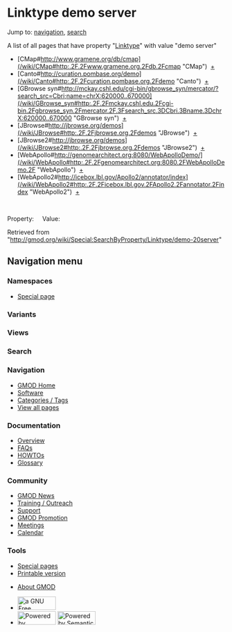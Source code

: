 <div id="mw-page-base" class="noprint">

</div>

<div id="mw-head-base" class="noprint">

</div>

<div id="content" class="mw-body" role="main">

<span id="top"></span>

<div id="mw-js-message" style="display:none;">

</div>



# <span dir="auto">Linktype demo server</span>

<div id="bodyContent">

<div id="contentSub">

</div>

<div id="jump-to-nav" class="mw-jump">

Jump to: [navigation](#mw-navigation), [search](#p-search)

</div>

<div id="mw-content-text">

A list of all pages that have property
"[Linktype](/wiki/Property:Linktype "Property:Linktype")" with value
"demo server"  

- [CMap#http://www.gramene.org/db/cmap](/wiki/CMap#http:.2F.2Fwww.gramene.org.2Fdb.2Fcmap "CMap")  <span class="smwbrowse">[+](/wiki/Special:Browse/CMap-23http:-2F-2Fwww.gramene.org-2Fdb-2Fcmap "Special:Browse/CMap-23http:-2F-2Fwww.gramene.org-2Fdb-2Fcmap")</span>
- [Canto#http://curation.pombase.org/demo](/wiki/Canto#http:.2F.2Fcuration.pombase.org.2Fdemo "Canto")  <span class="smwbrowse">[+](/wiki/Special:Browse/Canto-23http:-2F-2Fcuration.pombase.org-2Fdemo "Special:Browse/Canto-23http:-2F-2Fcuration.pombase.org-2Fdemo")</span>
- [GBrowse
  syn#http://mckay.cshl.edu/cgi-bin/gbrowse_syn/mercator/?search_src=Cbri;name=chrX:620000..670000](/wiki/GBrowse_syn#http:.2F.2Fmckay.cshl.edu.2Fcgi-bin.2Fgbrowse_syn.2Fmercator.2F.3Fsearch_src.3DCbri.3Bname.3DchrX:620000..670000 "GBrowse syn")  <span class="smwbrowse">[+](/wiki/Special:Browse/GBrowse-20syn-23http:-2F-2Fmckay.cshl.edu-2Fcgi-2Dbin-2Fgbrowse_syn-2Fmercator-2F-3Fsearch_src%3DCbri;name%3DchrX:620000..670000 "Special:Browse/GBrowse-20syn-23http:-2F-2Fmckay.cshl.edu-2Fcgi-2Dbin-2Fgbrowse syn-2Fmercator-2F-3Fsearch src=Cbri;name=chrX:620000..670000")</span>
- [JBrowse#http://jbrowse.org/demos](/wiki/JBrowse#http:.2F.2Fjbrowse.org.2Fdemos "JBrowse")  <span class="smwbrowse">[+](/wiki/Special:Browse/JBrowse-23http:-2F-2Fjbrowse.org-2Fdemos "Special:Browse/JBrowse-23http:-2F-2Fjbrowse.org-2Fdemos")</span>
- [JBrowse2#http://jbrowse.org/demos](/wiki/JBrowse2#http:.2F.2Fjbrowse.org.2Fdemos "JBrowse2")  <span class="smwbrowse">[+](/wiki/Special:Browse/JBrowse2-23http:-2F-2Fjbrowse.org-2Fdemos "Special:Browse/JBrowse2-23http:-2F-2Fjbrowse.org-2Fdemos")</span>
- [WebApollo#http://genomearchitect.org:8080/WebApolloDemo/](/wiki/WebApollo#http:.2F.2Fgenomearchitect.org:8080.2FWebApolloDemo.2F "WebApollo")  <span class="smwbrowse">[+](/wiki/Special:Browse/WebApollo-23http:-2F-2Fgenomearchitect.org:8080-2FWebApolloDemo-2F "Special:Browse/WebApollo-23http:-2F-2Fgenomearchitect.org:8080-2FWebApolloDemo-2F")</span>
- [WebApollo2#http://icebox.lbl.gov/Apollo2/annotator/index](/wiki/WebApollo2#http:.2F.2Ficebox.lbl.gov.2FApollo2.2Fannotator.2Findex "WebApollo2")  <span class="smwbrowse">[+](/wiki/Special:Browse/WebApollo2-23http:-2F-2Ficebox.lbl.gov-2FApollo2-2Fannotator-2Findex "Special:Browse/WebApollo2-23http:-2F-2Ficebox.lbl.gov-2FApollo2-2Fannotator-2Findex")</span>

 

Property:     Value:

</div>

<div class="printfooter">

Retrieved from
"<http://gmod.org/wiki/Special:SearchByProperty/Linktype/demo-20server>"

</div>

<div id="catlinks" class="catlinks catlinks-allhidden">

</div>

<div class="visualClear">

</div>

</div>

</div>

<div id="mw-navigation">

## Navigation menu

<div id="mw-head">



<div id="left-navigation">

<div id="p-namespaces" class="vectorTabs" role="navigation"
aria-labelledby="p-namespaces-label">

### Namespaces

- <span id="ca-nstab-special">[Special
  page](/wiki/Special:SearchByProperty/Linktype/demo-20server "This is a special page, you cannot edit the page itself")</span>

</div>

<div id="p-variants" class="vectorMenu emptyPortlet" role="navigation"
aria-labelledby="p-variants-label">

### 

### Variants[](#)

<div class="menu">

</div>

</div>

</div>

<div id="right-navigation">

<div id="p-views" class="vectorTabs emptyPortlet" role="navigation"
aria-labelledby="p-views-label">

### Views

</div>



</div>

<div id="p-search" role="search">

### Search

<div id="simpleSearch">

</div>

</div>

</div>

</div>

<div id="mw-panel">

<div id="p-logo" role="banner">

<a href="/wiki/Main_Page"
style="background-image: url(http://gmod.org/images/GMOD-cogs.png);"
title="Visit the main page"></a>

</div>

<div id="p-Navigation" class="portal" role="navigation"
aria-labelledby="p-Navigation-label">

### Navigation

<div class="body">

- <span id="n-GMOD-Home">[GMOD Home](/wiki/Main_Page)</span>
- <span id="n-Software">[Software](/wiki/GMOD_Components)</span>
- <span id="n-Categories-.2F-Tags">[Categories /
  Tags](/wiki/Categories)</span>
- <span id="n-View-all-pages">[View all
  pages](/wiki/Special:AllPages)</span>

</div>

</div>

<div id="p-Documentation" class="portal" role="navigation"
aria-labelledby="p-Documentation-label">

### Documentation

<div class="body">

- <span id="n-Overview">[Overview](/wiki/Overview)</span>
- <span id="n-FAQs">[FAQs](/wiki/Category:FAQ)</span>
- <span id="n-HOWTOs">[HOWTOs](/wiki/Category:HOWTO)</span>
- <span id="n-Glossary">[Glossary](/wiki/Glossary)</span>

</div>

</div>

<div id="p-Community" class="portal" role="navigation"
aria-labelledby="p-Community-label">

### Community

<div class="body">

- <span id="n-GMOD-News">[GMOD News](/wiki/GMOD_News)</span>
- <span id="n-Training-.2F-Outreach">[Training /
  Outreach](/wiki/Training_and_Outreach)</span>
- <span id="n-Support">[Support](/wiki/Support)</span>
- <span id="n-GMOD-Promotion">[GMOD
  Promotion](/wiki/GMOD_Promotion)</span>
- <span id="n-Meetings">[Meetings](/wiki/Meetings)</span>
- <span id="n-Calendar">[Calendar](/wiki/Calendar)</span>

</div>

</div>

<div id="p-tb" class="portal" role="navigation"
aria-labelledby="p-tb-label">

### Tools

<div class="body">

- <span id="t-specialpages"><a href="/wiki/Special:SpecialPages" accesskey="q"
  title="A list of all special pages [q]">Special pages</a></span>
- <span id="t-print"><a
  href="/mediawiki/index.php?title=Special:SearchByProperty/Linktype/demo-20server&amp;printable=yes"
  rel="alternate" accesskey="p"
  title="Printable version of this page [p]">Printable version</a></span>

</div>

</div>

</div>

</div>

<div id="footer" role="contentinfo">

- <span id="footer-places-about">[About
  GMOD](/wiki/GMOD:About "GMOD:About")</span>

<!-- -->

- <span id="footer-copyrightico">[<img src="http://www.gnu.org/graphics/gfdl-logo-small.png" width="88"
  height="31" alt="a GNU Free Documentation License" />](http://www.gnu.org/licenses/fdl-1.3.html)</span>
- <span id="footer-poweredbyico">[<img src="/mediawiki/skins/common/images/poweredby_mediawiki_88x31.png"
  width="88" height="31" alt="Powered by MediaWiki" />](//www.mediawiki.org/)
  [<img
  src="/mediawiki/extensions/SemanticMediaWiki/includes/../resources/images/smw_button.png"
  width="88" height="31" alt="Powered by Semantic MediaWiki" />](https://www.semantic-mediawiki.org/wiki/Semantic_MediaWiki)</span>

<div style="clear:both">

</div>

</div>
